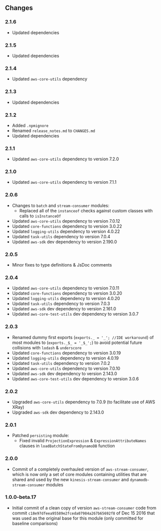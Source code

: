 ## Changes

### 2.1.6
- Updated dependencies

### 2.1.5
- Updated dependencies

### 2.1.4
- Updated `aws-core-utils` dependency

### 2.1.3
- Updated dependencies

### 2.1.2
- Added `.npmignore`
- Renamed `release_notes.md` to `CHANGES.md`
- Updated dependencies

### 2.1.1
- Updated `aws-core-utils` dependency to version 7.2.0

### 2.1.0
- Updated `aws-core-utils` dependency to version 7.1.1

### 2.0.6
- Changes to `batch` and `stream-consumer` modules:
  - Replaced all of the `instanceof` checks against custom classes with calls to `isInstanceOf`
- Updated `aws-core-utils` dependency to version 7.0.12
- Updated `core-functions` dependency to version 3.0.22
- Updated `logging-utils` dependency to version 4.0.22
- Updated `task-utils` dependency to version 7.0.4
- Updated `aws-sdk` dev dependency to version 2.190.0

### 2.0.5
- Minor fixes to type definitions & JsDoc comments

### 2.0.4
- Updated `aws-core-utils` dependency to version 7.0.11
- Updated `core-functions` dependency to version 3.0.20
- Updated `logging-utils` dependency to version 4.0.20
- Updated `task-utils` dependency to version 7.0.3
- Updated `aws-sdk` dev dependency to version 2.161.0
- Updated `aws-core-test-utils` dev dependency to version 3.0.7

### 2.0.3
- Renamed dummy first exports (`exports._ = '_'; //IDE workaround`) of most modules to (`exports._$_ = '_$_';`) to avoid 
  potential future collisions with `lodash` & `underscore`
- Updated `core-functions` dependency to version 3.0.19
- Updated `logging-utils` dependency to version 4.0.19
- Updated `task-utils` dependency to version 7.0.2
- Updated `aws-core-utils` dependency to version 7.0.10
- Updated `aws-sdk` dev dependency to version 2.143.0
- Updated `aws-core-test-utils` dev dependency to version 3.0.6

### 2.0.2
- Upgraded `aws-core-utils` dependency to 7.0.9 (to facilitate use of AWS XRay)
- Upgraded `aws-sdk` dev dependency to 2.143.0

### 2.0.1
- Patched `persisting` module:
  - Fixed invalid `ProjectionExpression` & `ExpressionAttributeNames` clauses in `loadBatchStateFromDynamoDB` function

### 2.0.0
- Commit of a completely overhauled version of `aws-stream-consumer`, which is now only a set of core modules containing 
  utilities that are shared and used by the new `kinesis-stream-consumer` and `dynamodb-stream-consumer` modules

### 1.0.0-beta.17
- Initial commit of a clean copy of version `aws-stream-consumer` code from commit `c18e97dfeea95589e2fceda07984a267b65692f8` 
  of Dec 15 2016 that was used as the original base for this module (only committed for baseline comparisons)